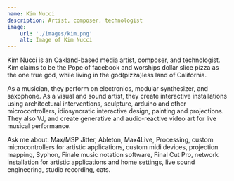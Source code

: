 ```yaml
---
name: Kim Nucci
description: Artist, composer, technologist
image:
    url: './images/kim.png'
    alt: Image of Kim Nucci
---
```


Kim Nucci is an Oakland-based media artist, composer, and technologist. Kim claims to be the Pope of facebook and worships dollar slice pizza as the one true god, while living in the god(pizza)less land of California.

As a musician, they perform on electronics, modular synthesizer, and saxophone. As a visual and sound artist, they create interactive installations using architectural interventions, sculpture, arduino and other microcontrollers, idiosyncratic interactive design, painting and projections. They also VJ, and create generative and audio-reactive video art for live musical performance.

Ask me about:
Max/MSP Jitter, Ableton, Max4Live, Processing, custom microcontrollers for artistic applications, custom midi devices, projection mapping, Syphon, Finale music notation software, Final Cut Pro, network installation for artistic applications and home settings, live sound engineering, studio recording, cats.
